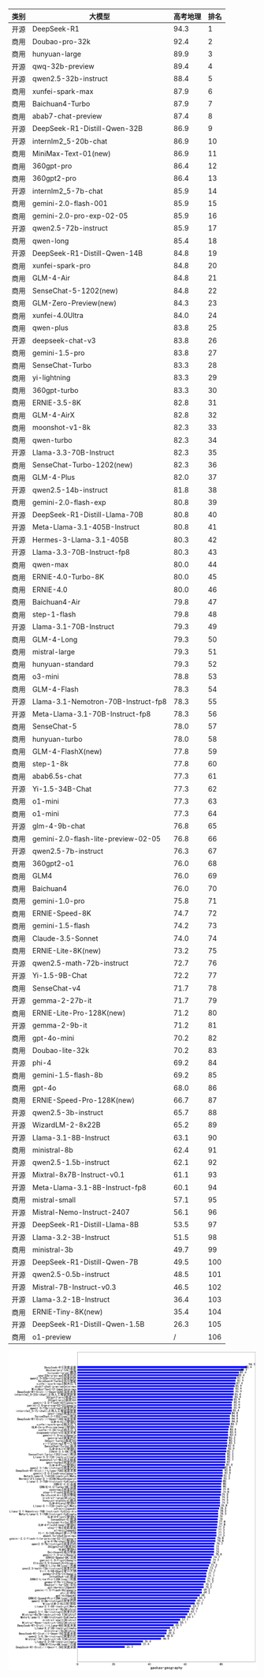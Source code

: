 
| 类别 | 大模型                         | 高考地理 | 排名 |
|-----|------------------------------|---------|----|
|开源|DeepSeek-R1|94.3|1|
|商用|Doubao-pro-32k|92.4|2|
|商用|hunyuan-large|89.9|3|
|开源|qwq-32b-preview|89.4|4|
|开源|qwen2.5-32b-instruct|88.4|5|
|商用|xunfei-spark-max|87.9|6|
|商用|Baichuan4-Turbo|87.9|7|
|商用|abab7-chat-preview|87.4|8|
|开源|DeepSeek-R1-Distill-Qwen-32B|86.9|9|
|开源|internlm2_5-20b-chat|86.9|10|
|商用|MiniMax-Text-01(new)|86.9|11|
|商用|360gpt-pro|86.4|12|
|商用|360gpt2-pro|86.4|13|
|开源|internlm2_5-7b-chat|85.9|14|
|商用|gemini-2.0-flash-001|85.9|15|
|商用|gemini-2.0-pro-exp-02-05|85.9|16|
|开源|qwen2.5-72b-instruct|85.9|17|
|商用|qwen-long|85.4|18|
|开源|DeepSeek-R1-Distill-Qwen-14B|84.8|19|
|商用|xunfei-spark-pro|84.8|20|
|商用|GLM-4-Air|84.8|21|
|商用|SenseChat-5-1202(new)|84.8|22|
|商用|GLM-Zero-Preview(new)|84.3|23|
|商用|xunfei-4.0Ultra|84.0|24|
|商用|qwen-plus|83.8|25|
|开源|deepseek-chat-v3|83.8|26|
|商用|gemini-1.5-pro|83.8|27|
|商用|SenseChat-Turbo|83.3|28|
|商用|yi-lightning|83.3|29|
|商用|360gpt-turbo|83.3|30|
|商用|ERNIE-3.5-8K|82.8|31|
|商用|GLM-4-AirX|82.8|32|
|商用|moonshot-v1-8k|82.3|33|
|商用|qwen-turbo|82.3|34|
|开源|Llama-3.3-70B-Instruct|82.3|35|
|商用|SenseChat-Turbo-1202(new)|82.3|36|
|商用|GLM-4-Plus|82.0|37|
|开源|qwen2.5-14b-instruct|81.8|38|
|商用|gemini-2.0-flash-exp|80.8|39|
|开源|DeepSeek-R1-Distill-Llama-70B|80.8|40|
|开源|Meta-Llama-3.1-405B-Instruct|80.8|41|
|开源|Hermes-3-Llama-3.1-405B|80.3|42|
|开源|Llama-3.3-70B-Instruct-fp8|80.3|43|
|商用|qwen-max|80.0|44|
|商用|ERNIE-4.0-Turbo-8K|80.0|45|
|商用|ERNIE-4.0|80.0|46|
|商用|Baichuan4-Air|79.8|47|
|商用|step-1-flash|79.8|48|
|开源|Llama-3.1-70B-Instruct|79.3|49|
|商用|GLM-4-Long|79.3|50|
|商用|mistral-large|79.3|51|
|商用|hunyuan-standard|79.3|52|
|商用|o3-mini|78.8|53|
|商用|GLM-4-Flash|78.3|54|
|开源|Llama-3.1-Nemotron-70B-Instruct-fp8|78.3|55|
|开源|Meta-Llama-3.1-70B-Instruct-fp8|78.3|56|
|商用|SenseChat-5|78.0|57|
|商用|hunyuan-turbo|78.0|58|
|商用|GLM-4-FlashX(new)|77.8|59|
|商用|step-1-8k|77.8|60|
|商用|abab6.5s-chat|77.3|61|
|开源|Yi-1.5-34B-Chat|77.3|62|
|商用|o1-mini|77.3|63|
|商用|o1-mini|77.3|64|
|开源|glm-4-9b-chat|76.8|65|
|商用|gemini-2.0-flash-lite-preview-02-05|76.8|66|
|开源|qwen2.5-7b-instruct|76.3|67|
|商用|360gpt2-o1|76.0|68|
|商用|GLM4|76.0|69|
|商用|Baichuan4|76.0|70|
|商用|gemini-1.0-pro|75.8|71|
|商用|ERNIE-Speed-8K|74.7|72|
|商用|gemini-1.5-flash|74.2|73|
|商用|Claude-3.5-Sonnet|74.0|74|
|商用|ERNIE-Lite-8K(new)|73.2|75|
|开源|qwen2.5-math-72b-instruct|72.7|76|
|开源|Yi-1.5-9B-Chat|72.2|77|
|商用|SenseChat-v4|71.7|78|
|开源|gemma-2-27b-it|71.7|79|
|商用|ERNIE-Lite-Pro-128K(new)|71.2|80|
|开源|gemma-2-9b-it|71.2|81|
|商用|gpt-4o-mini|70.2|82|
|商用|Doubao-lite-32k|70.2|83|
|开源|phi-4|69.2|84|
|商用|gemini-1.5-flash-8b|69.2|85|
|商用|gpt-4o|68.0|86|
|商用|ERNIE-Speed-Pro-128K(new)|66.7|87|
|开源|qwen2.5-3b-instruct|65.7|88|
|开源|WizardLM-2-8x22B|65.2|89|
|开源|Llama-3.1-8B-Instruct|63.1|90|
|商用|ministral-8b|62.4|91|
|开源|qwen2.5-1.5b-instruct|62.1|92|
|开源|Mixtral-8x7B-Instruct-v0.1|61.1|93|
|开源|Meta-Llama-3.1-8B-Instruct-fp8|60.1|94|
|商用|mistral-small|57.1|95|
|开源|Mistral-Nemo-Instruct-2407|56.1|96|
|开源|DeepSeek-R1-Distill-Llama-8B|53.5|97|
|开源|Llama-3.2-3B-Instruct|51.5|98|
|商用|ministral-3b|49.7|99|
|开源|DeepSeek-R1-Distill-Qwen-7B|49.5|100|
|开源|qwen2.5-0.5b-instruct|48.5|101|
|开源|Mistral-7B-Instruct-v0.3|46.5|102|
|开源|Llama-3.2-1B-Instruct|36.4|103|
|商用|ERNIE-Tiny-8K(new)|35.4|104|
|开源|DeepSeek-R1-Distill-Qwen-1.5B|26.3|105|
|商用|o1-preview|/|106|


![lin](../pic/gaokao-geography.png)
